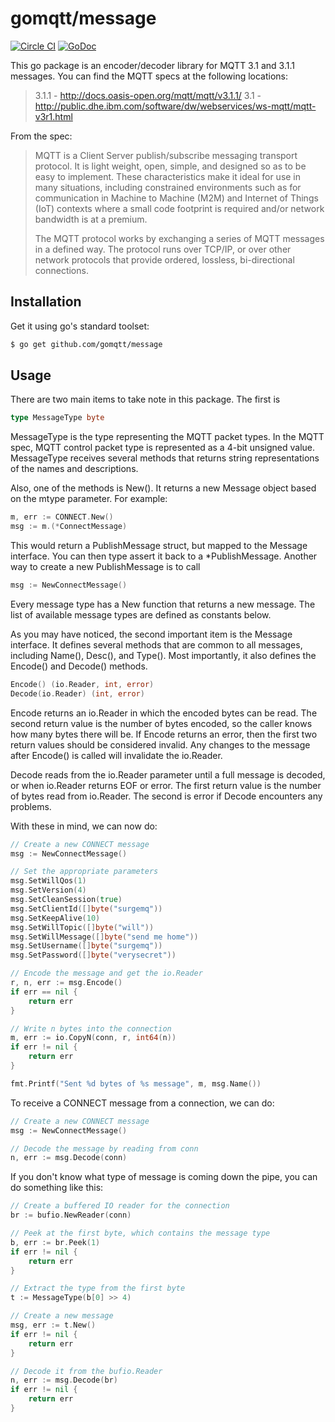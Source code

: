# gomqtt/message

[![Circle CI](https://circleci.com/gh/gomqtt/message.svg?style=svg)](https://circleci.com/gh/gomqtt/message)
[![GoDoc](https://godoc.org/github.com/gomqtt/message?status.svg)](http://godoc.org/github.com/gomqtt/message)

This go package is an encoder/decoder library for MQTT 3.1 and 3.1.1 messages. You can
find the MQTT specs at the following locations:

>	3.1.1 - http://docs.oasis-open.org/mqtt/mqtt/v3.1.1/
>	3.1 - http://public.dhe.ibm.com/software/dw/webservices/ws-mqtt/mqtt-v3r1.html

From the spec:

>	MQTT is a Client Server publish/subscribe messaging transport protocol. It is
>	light weight, open, simple, and designed so as to be easy to implement. These
>	characteristics make it ideal for use in many situations, including constrained
>	environments such as for communication in Machine to Machine (M2M) and Internet
>	of Things (IoT) contexts where a small code footprint is required and/or network
>	bandwidth is at a premium.
>
>	The MQTT protocol works by exchanging a series of MQTT messages in a defined way.
>	The protocol runs over TCP/IP, or over other network protocols that provide
>	ordered, lossless, bi-directional connections.

## Installation

Get it using go's standard toolset:

```bash
$ go get github.com/gomqtt/message
```

## Usage

There are two main items to take note in this package. The first is

```go
type MessageType byte
```

MessageType is the type representing the MQTT packet types. In the MQTT spec, MQTT
control packet type is represented as a 4-bit unsigned value. MessageType receives
several methods that returns string representations of the names and descriptions.

Also, one of the methods is New(). It returns a new Message object based on the mtype
parameter. For example:

```go
m, err := CONNECT.New()
msg := m.(*ConnectMessage)
```

This would return a PublishMessage struct, but mapped to the Message interface. You can
then type assert it back to a *PublishMessage. Another way to create a new
PublishMessage is to call

```go
msg := NewConnectMessage()
```

Every message type has a New function that returns a new message. The list of available
message types are defined as constants below.

As you may have noticed, the second important item is the Message interface. It defines
several methods that are common to all messages, including Name(), Desc(), and Type().
Most importantly, it also defines the Encode() and Decode() methods.

```go
Encode() (io.Reader, int, error)
Decode(io.Reader) (int, error)
```

Encode returns an io.Reader in which the encoded bytes can be read. The second return
value is the number of bytes encoded, so the caller knows how many bytes there will be.
If Encode returns an error, then the first two return values should be considered invalid.
Any changes to the message after Encode() is called will invalidate the io.Reader.

Decode reads from the io.Reader parameter until a full message is decoded, or when io.Reader
returns EOF or error. The first return value is the number of bytes read from io.Reader.
The second is error if Decode encounters any problems.

With these in mind, we can now do:

```go
// Create a new CONNECT message
msg := NewConnectMessage()

// Set the appropriate parameters
msg.SetWillQos(1)
msg.SetVersion(4)
msg.SetCleanSession(true)
msg.SetClientId([]byte("surgemq"))
msg.SetKeepAlive(10)
msg.SetWillTopic([]byte("will"))
msg.SetWillMessage([]byte("send me home"))
msg.SetUsername([]byte("surgemq"))
msg.SetPassword([]byte("verysecret"))

// Encode the message and get the io.Reader
r, n, err := msg.Encode()
if err == nil {
    return err
}

// Write n bytes into the connection
m, err := io.CopyN(conn, r, int64(n))
if err != nil {
    return err
}

fmt.Printf("Sent %d bytes of %s message", m, msg.Name())
```

To receive a CONNECT message from a connection, we can do:

```go
// Create a new CONNECT message
msg := NewConnectMessage()

// Decode the message by reading from conn
n, err := msg.Decode(conn)
```

If you don't know what type of message is coming down the pipe, you can do something like this:

```go
// Create a buffered IO reader for the connection
br := bufio.NewReader(conn)

// Peek at the first byte, which contains the message type
b, err := br.Peek(1)
if err != nil {
    return err
}

// Extract the type from the first byte
t := MessageType(b[0] >> 4)

// Create a new message
msg, err := t.New()
if err != nil {
    return err
}

// Decode it from the bufio.Reader
n, err := msg.Decode(br)
if err != nil {
    return err
}
```
